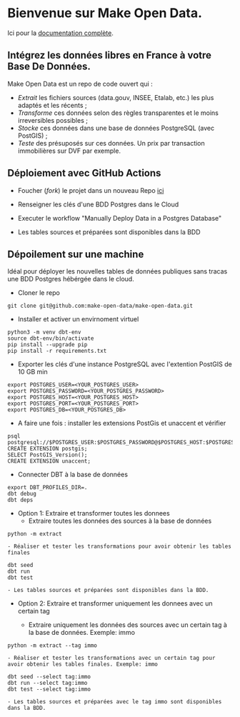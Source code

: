 # Bienvenue sur Make Open Data.

Ici pour la [documentation complète](https://make-open-data.fr/).

## Intégrez les données libres en France à votre Base De Données.

Make Open Data est un repo de code ouvert qui :
- *Extrait* les fichiers sources (data.gouv, INSEE, Etalab, etc.) les plus adaptés et les récents ; 
- *Transforme* ces données selon des règles transparentes et le moins irreversibles possibles ;
- *Stocke* ces données dans une base de données PostgreSQL (avec PostGIS) ;
- *Teste* des présuposés sur ces données. Un prix par transaction immobilières sur DVF par exemple.



## Déploiement avec GitHub Actions

- Foucher (*fork*) le projet dans un nouveau Repo [ici](https://github.com/make-open-data/make-open-data/fork)  

- Renseigner les clés d'une BDD Postgres dans le Cloud 

- Executer le workflow "Manually Deploy Data in a Postgres Database" 

- Les tables sources et préparées sont disponibles dans la BDD


## Dépoilement sur une machine

Idéal pour déployer les nouvelles tables de données publiques sans tracas une BDD Postgres hébérgée dans le cloud.

- Cloner le repo

```
git clone git@github.com:make-open-data/make-open-data.git
``` 
- Installer et activer un envirnoment virtuel


```
python3 -m venv dbt-env 
source dbt-env/bin/activate
pip install --upgrade pip
pip install -r requirements.txt
``` 



- Exporter les clés d'une instance PostgreSQL avec l'extention PostGIS de 10 GB min

```
export POSTGRES_USER=<YOUR_POSTGRES_USER>  
export POSTGRES_PASSWORD=<YOUR_POSTGRES_PASSWORD> 
export POSTGRES_HOST=<YOUR_POSTGRES_HOST> 
export POSTGRES_PORT=<YOUR_POSTGRES_PORT>  
export POSTGRES_DB=<YOUR_POSTGRES_DB>
``` 

- A faire une fois : installer les extensions PostGis et unaccent et vérifier

```
psql postgresql://$POSTGRES_USER:$POSTGRES_PASSWORD@$POSTGRES_HOST:$POSTGRES_PORT/$POSTGRES_DB
CREATE EXTENSION postgis;  
SELECT PostGIS_Version();
CREATE EXTENSION unaccent;

```

- Connecter DBT à la base de données

```
export DBT_PROFILES_DIR=.  
dbt debug
dbt deps
``` 

- Option 1: Extraire et transformer toutes les donnees
    - Extraire toutes les données des sources à la base de données

```
python -m extract
```

    - Réaliser et tester les transformations pour avoir obtenir les tables finales

```
dbt seed
dbt run
dbt test
``` 

    - Les tables sources et préparées sont disponibles dans la BDD.

- Option 2: Extraire et transformer uniquement les donnees avec un certain tag

    - Extraire uniquement les données des sources avec un certain tag à la base de données. Exemple: immo

```
python -m extract --tag immo
```
    - Réaliser et tester les transformations avec un certain tag pour avoir obtenir les tables finales. Exemple: immo

```
dbt seed --select tag:immo
dbt run --select tag:immo
dbt test --select tag:immo
``` 
    - Les tables sources et préparées avec le tag immo sont disponibles dans la BDD.